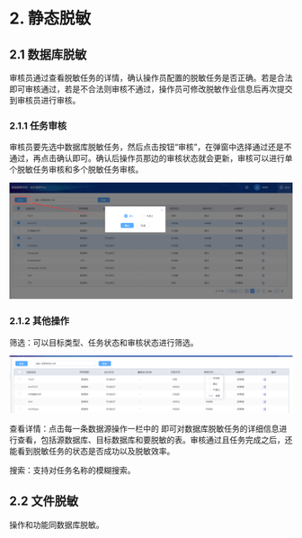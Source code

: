 # 2. 静态脱敏

## 2.1 数据库脱敏

审核员通过查看脱敏任务的详情，确认操作员配置的脱敏任务是否正确。若是合法即可审核通过，若是不合法则审核不通过，操作员可修改脱敏作业信息后再次提交到审核员进行审核。

### 2.1.1 任务审核

审核员要先选中数据库脱敏任务，然后点击按钮“审核”，在弹窗中选择通过还是不通过，再点击确认即可。确认后操作员那边的审核状态就会更新，审核可以进行单个脱敏任务审核和多个脱敏任务审核。

 ![](/images/operation/audit/sdm/sdm_1.png)                              

### 2.1.2 其他操作

筛选：可以目标类型、任务状态和审核状态进行筛选。

  ![](/images/operation/audit/sdm/sdm_2.png)    

查看详情：点击每一条数据源操作一栏中的  即可对数据库脱敏任务的详细信息进行查看，包括源数据库、目标数据库和要脱敏的表。审核通过且任务完成之后，还能看到脱敏任务的状态是否成功以及脱敏效率。

搜索：支持对任务名称的模糊搜索。

## 2.2 文件脱敏

操作和功能同数据库脱敏。

